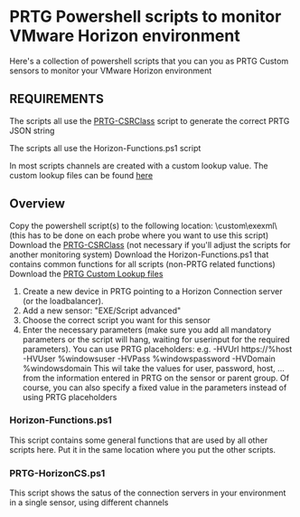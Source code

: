 # PRTG Powershell scripts to monitor VMware Horizon environment
Here's a collection of powershell scripts that you can you as PRTG Custom sensors to monitor your VMware Horizon environment
## REQUIREMENTS
The scripts all use the [PRTG-CSRClass](../PRTG-CSR/) script to generate the correct PRTG JSON string

The scripts all use the Horizon-Functions.ps1 script

In most scripts channels are created with a custom lookup value. The custom lookup files can be found [here](../PRTG-Lookups/)
## Overview
Copy the powershell script(s) to the following location: <PRTG installation folder>\custom\exexml\ (this has to be done on each probe where you want to use this script)
Download the [PRTG-CSRClass](../PRTG-CSR/) (not necessary if you'll adjust the scripts for another monitoring system)
Download the Horizon-Functions.ps1 that contains common functions for all scripts (non-PRTG related functions)
Download the [PRTG Custom Lookup files](../PRTG-Lookups/) 

1. Create a new device in PRTG pointing to a Horizon Connection server (or the loadbalancer). 
2. Add a new sensor: "EXE/Script advanced"
3. Choose the correct script you want for this sensor
4. Enter the necessary parameters (make sure you add all mandatory parameters or the script will hang, waiting for userinput for the required parameters). You can use PRTG placeholders: 
   e.g. -HVUrl https://%host -HVUser %windowsuser -HVPass %windowspassword -HVDomain %windowsdomain 
   This wil take the values for user, password, host, ... from the information entered in PRTG on the sensor or parent group. Of course, you can also specify a fixed value in the parameters instead of using PRTG placeholders
### Horizon-Functions.ps1
This script contains some general functions that are used by all other scripts here. Put it in the same location where you put the other scripts.
### PRTG-HorizonCS.ps1
This script shows the satus of the connection servers in your environment in a single sensor, using different channels